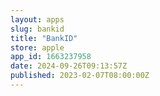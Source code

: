 ```yaml
---
layout: apps
slug: bankid
title: "BankID"
store: apple
app_id: 1663237958
date: 2024-09-26T09:13:57Z
published: 2023-02-07T08:00:00Z
---
```

